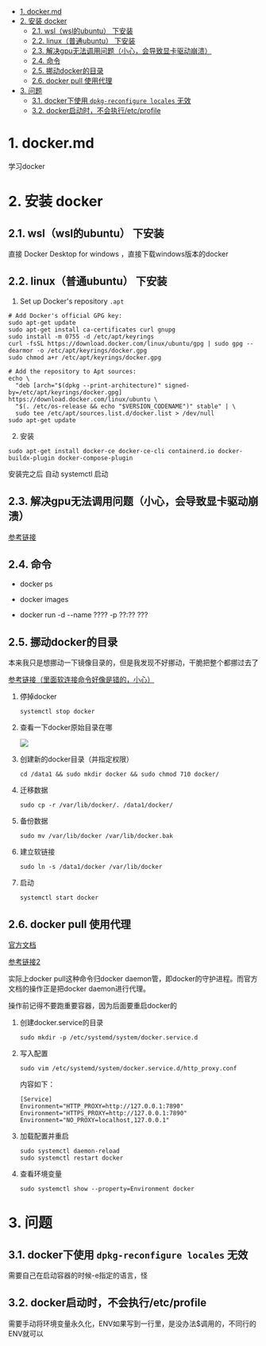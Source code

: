 <!-- TOC -->

- [1. docker.md](#1-dockermd)
- [2. 安装 docker](#2-安装-docker)
  - [2.1. wsl（wsl的ubuntu） 下安装](#21-wslwsl的ubuntu-下安装)
  - [2.2. linux（普通ubuntu） 下安装](#22-linux普通ubuntu-下安装)
  - [2.3. 解决gpu无法调用问题（小心，会导致显卡驱动崩溃）](#23-解决gpu无法调用问题小心会导致显卡驱动崩溃)
  - [2.4. 命令](#24-命令)
  - [2.5. 挪动docker的目录](#25-挪动docker的目录)
  - [2.6. docker pull 使用代理](#26-docker-pull-使用代理)
- [3. 问题](#3-问题)
  - [3.1. docker下使用 `dpkg-reconfigure locales` 无效](#31-docker下使用-dpkg-reconfigure-locales-无效)
  - [3.2. docker启动时，不会执行/etc/profile](#32-docker启动时不会执行etcprofile)

<!-- /TOC -->

# 1. docker.md

学习docker


# 2. 安装 docker

## 2.1. wsl（wsl的ubuntu） 下安装

直接 Docker Desktop for windows ，直接下载windows版本的docker

## 2.2. linux（普通ubuntu） 下安装

1. Set up Docker's repository `.apt`
```
# Add Docker's official GPG key:
sudo apt-get update
sudo apt-get install ca-certificates curl gnupg
sudo install -m 0755 -d /etc/apt/keyrings
curl -fsSL https://download.docker.com/linux/ubuntu/gpg | sudo gpg --dearmor -o /etc/apt/keyrings/docker.gpg
sudo chmod a+r /etc/apt/keyrings/docker.gpg

# Add the repository to Apt sources:
echo \
  "deb [arch="$(dpkg --print-architecture)" signed-by=/etc/apt/keyrings/docker.gpg] https://download.docker.com/linux/ubuntu \
  "$(. /etc/os-release && echo "$VERSION_CODENAME")" stable" | \
  sudo tee /etc/apt/sources.list.d/docker.list > /dev/null
sudo apt-get update
```

2. 安装
```
sudo apt-get install docker-ce docker-ce-cli containerd.io docker-buildx-plugin docker-compose-plugin
```

安装完之后 自动 systemctl 启动

## 2.3. 解决gpu无法调用问题（小心，会导致显卡驱动崩溃）

[参考链接](https://docs.nvidia.com/datacenter/cloud-native/container-toolkit/latest/install-guide.html)

## 2.4. 命令

* docker ps

* docker images

* docker run -d --name ???? -p ??:?? ???

## 2.5. 挪动docker的目录

本来我只是想挪动一下镜像目录的，但是我发现不好挪动，干脆把整个都挪过去了

[参考链接（里面软连接命令好像是错的，小心）](https://developer.aliyun.com/article/785312)

1. 停掉docker
  
    ```
    systemctl stop docker 
    ```

2. 查看一下docker原始目录在哪

    ![](https://cdn.jsdelivr.net/gh/gf9276/image/docker/E6{FZE[PK8_@98@ECNWG@OB.png)

3. 创建新的docker目录（并指定权限）

    ```
    cd /data1 && sudo mkdir docker && sudo chmod 710 docker/
    ```

4. 迁移数据

    ```
    sudo cp -r /var/lib/docker/. /data1/docker/
    ```
5. 备份数据

    ```
    sudo mv /var/lib/docker /var/lib/docker.bak
    ```

6. 建立软链接

    ```
    sudo ln -s /data1/docker /var/lib/docker
    ```

7. 启动

    ```
    systemctl start docker 
    ```

## 2.6. docker pull 使用代理

[官方文档](https://docs.docker.com/config/daemon/systemd/#httphttps-proxy)

[参考链接2](https://www.cnblogs.com/cocoajin/p/15513305.html)

实际上docker pull这种命令归docker daemon管，即docker的守护进程。而官方文档的操作正是把docker daemon进行代理。

操作前记得不要跑重要容器，因为后面要重启docker的


1. 创建docker.service的目录

    ```
    sudo mkdir -p /etc/systemd/system/docker.service.d
    ```

2. 写入配置

    ```
    sudo vim /etc/systemd/system/docker.service.d/http_proxy.conf 
    ```

    内容如下：

    ```
    [Service]
    Environment="HTTP_PROXY=http://127.0.0.1:7890" 
    Environment="HTTPS_PROXY=http://127.0.0.1:7890"
    Environment="NO_PROXY=localhost,127.0.0.1"
    ```

3. 加载配置并重启

    ```
    sudo systemctl daemon-reload
    sudo systemctl restart docker
    ```

4. 查看环境变量

    ```
    sudo systemctl show --property=Environment docker
    ```

# 3. 问题

## 3.1. docker下使用 `dpkg-reconfigure locales` 无效

需要自己在启动容器的时候-e指定的语言，怪

## 3.2. docker启动时，不会执行/etc/profile

需要手动将环境变量永久化，ENV如果写到一行里，是没办法$调用的，不同行的ENV就可以